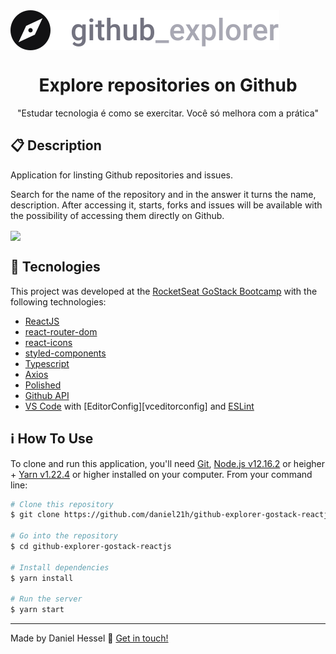 <img align="center" src="./src/assets/logo.svg">

<h1 align="center">Explore repositories on Github</h1>

<p align="center">"Estudar tecnologia é como se exercitar. Você só melhora com a prática"</p>

## :clipboard: Description
<p>Application for linsting Github repositories and issues.</p>
<p>Search for the name of the repository and in the answer it turns the name, description. After accessing it, starts, forks and issues will be available with the possibility of accessing them directly on Github.</p>

<img align="center" src="./src/assets/githubExplorer.mp4">

## :rocket: Tecnologies

This project was developed at the [RocketSeat GoStack Bootcamp](https://rocketseat.com.br/bootcamp) with the following technologies:

-  [ReactJS](https://reactjs.org/)
-  [react-router-dom](https://reacttraining.com/react-router/web/guides/quick-start)
-  [react-icons](https://react-icons.github.io/react-icons/)
-  [styled-components](https://www.styled-components.com/)
-  [Typescript](https://www.typescriptlang.org/)
-  [Axios](https://github.com/axios/axios)
-  [Polished](https://polished.js.org/)
-  [Github API](https://api.github.com/)
-  [VS Code][vc] with [EditorConfig][vceditorconfig] and [ESLint][vceslint]

## :information_source: How To Use
To clone and run this application, you'll need [Git](https://git-scm.com), [Node.js v12.16.2][nodejs] or heigher + [Yarn v1.22.4][yarn] or higher installed on your computer. From your command line:

```bash
# Clone this repository
$ git clone https://github.com/daniel21h/github-explorer-gostack-reactjs.git

# Go into the repository
$ cd github-explorer-gostack-reactjs

# Install dependencies
$ yarn install

# Run the server
$ yarn start
```

---

Made by Daniel Hessel :wave: [Get in touch!](https://www.linkedin.com/in/daniel-hessel-240731176/)


[nodejs]: https://nodejs.org/
[yarn]: https://yarnpkg.com/
[vc]: https://code.visualstudio.com/
[vceditconfig]: https://marketplace.visualstudio.com/items?itemName=EditorConfig.EditorConfig
[vceslint]: https://marketplace.visualstudio.com/items?itemName=dbaeumer.vscode-eslint

